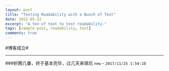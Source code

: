 ```yaml
---
layout: post
title: "Testing Readability with a Bunch of Text"
date: 2012-05-22
excerpt: "A ton of text to test readability."
tags: [sample post, readability, test]
comments: true
---
```

#博客成立#

----------
###折腾几番，终于基本完毕，过几天来填坑 
`new` -  `2017/11/25 1:54:10 `